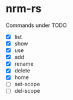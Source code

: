 # nrm-rs

Commands under TODO

- [x] list
- [x] show
- [x] use
- [x] add
- [x] rename
- [x] delete
- [x] home
- [ ] set-scope
- [ ] del-scope